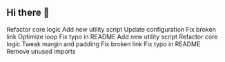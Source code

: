 ## Hi there 👋

<!--
**nponthus/nponthus** is a ✨ _special_ ✨ repository because its `README.md` (this file) appears on your GitHub profile.

Here are some ideas to get you started:

- 🔭 I’m currently working on ...
- 🌱 I’m currently learning ...
- 👯 I’m looking to collaborate on ...
- 🤔 I’m looking for help with ...
- 💬 Ask me about ...
- 📫 How to reach me: ...
- 😄 Pronouns: ...
- ⚡ Fun fact: ...
-->
Refactor core logic
Add new utility script
Update configuration
Fix broken link
Optimize loop
Fix typo in README
Add new utility script
Refactor core logic
Tweak margin and padding
Fix broken link
Fix typo in README
Remove unused imports
